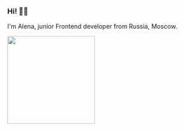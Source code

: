 ### Hi! 👋🏻

I'm Alena, junior Frontend developer from Russia, Moscow.

<div id="header">
  <img src="https://media.giphy.com/media/smGCEo5zsAXtK4bqAT/giphy.gif?cid=ecf05e47er2xssdwvm5rnkgftfcfbodx93ap2q5tg5ao3fyf&ep=v1_gifs_related&rid=giphy.gif&ct=s" width="200"/>
</div>

